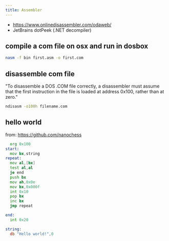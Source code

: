 ```yaml
---
title: Assembler
---
```

* https://www.onlinedisassembler.com/odaweb/
* JetBrains dotPeek (.NET decompiler)

## compile a com file on osx and run in dosbox
```bash
nasm -f bin first.asm -o first.com
```

## disassemble com file
"To disassemble a DOS .COM file correctly, a disassembler must assume that the first instruction in the file is loaded at address 0x100, rather than at zero."
```bash
ndisasm -o100h filename.com
```

## hello world
from: https://github.com/nanochess
```asm
  org 0x100
start:
  mov bx,string
repeat:
  mov al,[bx]
  test al,al
  je end
  push bx
  mov ah,0x0e
  mov bx,0x000f
  int 0x10
  pop bx
  inc bx
  jmp repeat

end:
  int 0x20

string:
  db "Hello world!",0 
```

